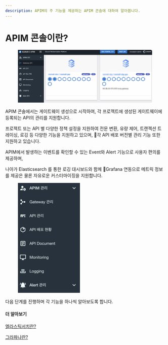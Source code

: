 ```yaml
---
description: APIM의 주 기능을 제공하는 APIM 콘솔에 대하여 알아봅니다.
---
```


# APIM 콘솔이란?

<figure><img src="../.gitbook/assets/image (5) (1) (1).png" alt=""><figcaption></figcaption></figure>

APIM 콘솔에서는 게이트웨이 생성으로 시작하여, 각 프로젝트에 생성된 게이트웨이에 등록되는 API의 관리를 지원합니다.

프로젝트 또는 API 별 다양한 정책 설정을 지원하여 전문 변환, 유량 제어, 트랜젝션 트레이싱, 로깅 등 다양한 기능을 지원하고 있으며, 각 API 배포 버전별 관리 기능 또한 지원하고 있습니다.

APIM에서 발생하는 이벤트를 확인할 수 있는 Event와 Alert 기능으로 사용자 편의를 제공하며,

나아가 Elasticsearch 를 통한 로깅 대시보드와 함께 Grafana 연동으로 메트릭 정보를 제공은 물론 자유로운 커스터마이징을 지원합니다.

<figure><img src="../.gitbook/assets/image (36).png" alt=""><figcaption></figcaption></figure>

다음 단계를 진행하며 각 기능을 하나씩 알아보도록 합니다.

#### 더 알아보기

[엘라스틱서치란?](https://www.elastic.co/kr/elasticsearch)

[그라파나란?](https://grafana.com/)



